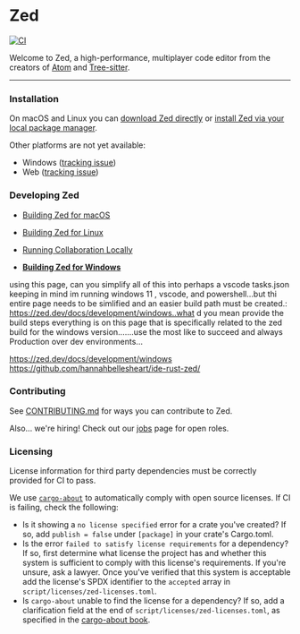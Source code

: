 # Zed

[![CI](https://github.com/zed-industries/zed/actions/workflows/ci.yml/badge.svg)](https://github.com/zed-industries/zed/actions/workflows/ci.yml)

Welcome to Zed, a high-performance, multiplayer code editor from the creators of [Atom](https://github.com/atom/atom) and [Tree-sitter](https://github.com/tree-sitter/tree-sitter).

---

### Installation

On macOS and Linux you can [download Zed directly](https://zed.dev/download) or [install Zed via your local package manager](https://zed.dev/docs/linux#installing-via-a-package-manager).

Other platforms are not yet available:

- Windows ([tracking issue](https://github.com/zed-industries/zed/issues/5394))
- Web ([tracking issue](https://github.com/zed-industries/zed/issues/5396))

### Developing Zed

- [Building Zed for macOS](./docs/src/development/macos.md)
- [Building Zed for Linux](./docs/src/development/linux.md)
- [Running Collaboration Locally](./docs/src/development/local-collaboration.md)

- [**Building Zed for Windows**](./docs/src/development/windows.md)

using this page, can you simplify all of this into perhaps a vscode tasks.json keeping in mind im running windows 11 , vscode, and powershell...but thi entire page needs to be simlified and an easier build path must be created.:
https://zed.dev/docs/development/windows..what d  you mean provide the build steps everything is on this page that is specifically related to the zed build for the windows version.......use the most like to succeed and always Production over dev environments...

https://zed.dev/docs/development/windows
https://github.com/hannahbellesheart/ide-rust-zed/




### Contributing

See [CONTRIBUTING.md](./CONTRIBUTING.md) for ways you can contribute to Zed.

Also... we're hiring! Check out our [jobs](https://zed.dev/jobs) page for open roles.

### Licensing

License information for third party dependencies must be correctly provided for CI to pass.

We use [`cargo-about`](https://github.com/EmbarkStudios/cargo-about) to automatically comply with open source licenses. If CI is failing, check the following:

- Is it showing a `no license specified` error for a crate you've created? If so, add `publish = false` under `[package]` in your crate's Cargo.toml.
- Is the error `failed to satisfy license requirements` for a dependency? If so, first determine what license the project has and whether this system is sufficient to comply with this license's requirements. If you're unsure, ask a lawyer. Once you've verified that this system is acceptable add the license's SPDX identifier to the `accepted` array in `script/licenses/zed-licenses.toml`.
- Is `cargo-about` unable to find the license for a dependency? If so, add a clarification field at the end of `script/licenses/zed-licenses.toml`, as specified in the [cargo-about book](https://embarkstudios.github.io/cargo-about/cli/generate/config.html#crate-configuration).
